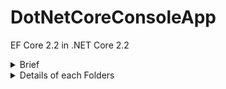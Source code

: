 # DotNetCoreConsoleApp
EF Core 2.2 in .NET Core 2.2

<details>         
<summary> Brief </summary>
<p>This console app fetches the record from the existing database 'Practice' and table 'Student'.
This is the example of the code first approach of the EF Core.

This console app contains below folders
1. Data
2. Models
3. Services
</p>
</details>

<details>
<summary> Details of each Folders</summary>
<p>
  <details>
<summary> 1. Data </summary>
    <p>
This folder contains the below two classes:

### a. DBContext.cs
Provides below things:
i. Connection strings
ii. Connection to the SQL Sever Database
iii. This class reads the Model(s) i.e. Student from the assemblies dynamically and creates the models in the database if not available.

### b. Repository.cs
Provides below things

i. This class is generic class for all the available entities i.e. Models (for eg. Student)
ii. This will provides the data access to the table i.e. Student
</P>
</details>

<details>
<summary> 2. Models</summary>
  <p>
This folder contains the blelow two classes:
# a. Student.cs
This is the model for the student entity to the database.

### b. StudentMap.cs
This class contains the configuration to map the Model 'Student' with the 'Student' table in the database.
</P>
</details>

<details>
<summary> 3. Services </summary>
  <p>
This folder contains the blelow one class:

### a. GenericService.cs
This class contains two methods:

i. ExecuteWithResult()
This establishes the connection with the database and captures the exception and logs to the exception to the console if it fails to connect to the database.
If Connection success, then it will returns the repository to the particular entity i.e. Student.

ii. GetList<T>()
Generic method to fetch record from the particular repository of the Model 'T'.
  </p>
  </details>
</p>
</details>
